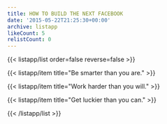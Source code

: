 ```yaml
---
title: HOW TO BUILD THE NEXT FACEBOOK
date: '2015-05-22T21:25:30+00:00'
archive: listapp
likeCount: 5
relistCount: 0
---
```



{{< listapp/list order=false reverse=false >}}

   {{< listapp/item title="Be smarter than you are." >}}

   {{< listapp/item title="Work harder than you will." >}}

   {{< listapp/item title="Get luckier than you can." >}}

{{< /listapp/list >}}
